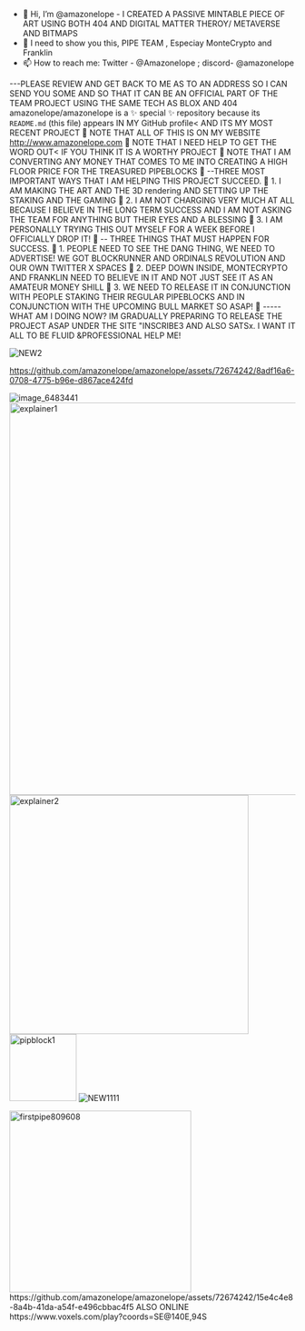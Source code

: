 - 👋 Hi, I’m @amazonelope - I CREATED A PASSIVE MINTABLE PIECE OF ART USING BOTH 404 AND DIGITAL MATTER THEROY/ METAVERSE AND BITMAPS
- 👀 I need to show you this, PIPE TEAM , Especiay MonteCrypto and Franklin
- 📫 How to reach me: Twitter - @Amazonelope ; discord- @amazonelope

---PLEASE REVIEW AND GET BACK TO ME AS TO AN ADDRESS SO I CAN SEND YOU SOME AND SO THAT IT CAN BE AN OFFICIAL PART OF THE TEAM PROJECT USING THE SAME TECH AS BLOX AND 404
amazonelope/amazonelope is a ✨ special ✨ repository because its `README.md` (this file) appears IN MY GitHub profile< AND ITS MY MOST RECENT PROJECT
 👀 NOTE THAT ALL OF THIS IS ON MY WEBSITE http://www.amazonelope.com
👀  NOTE THAT I NEED HELP TO GET THE WORD OUT< IF YOU THINK IT IS A WORTHY PROJECT
👀  NOTE THAT I AM CONVERTING ANY MONEY THAT COMES TO ME INTO CREATING A HIGH FLOOR PRICE FOR THE TREASURED PIPEBLOCKS
 👀 --THREE MOST IMPORTANT WAYS THAT I AM HELPING THIS PROJECT SUCCEED.
👀   1. I AM MAKING THE ART AND THE 3D rendering AND SETTING UP THE STAKING AND THE GAMING
👀    2. I AM NOT CHARGING VERY MUCH AT ALL BECAUSE I BELIEVE IN THE LONG TERM SUCCESS AND I AM NOT ASKING THE TEAM FOR ANYTHING BUT THEIR EYES AND A BLESSING
 👀    3. I AM PERSONALLY TRYING THIS OUT MYSELF FOR A WEEK BEFORE I OFFICIALLY DROP IT!
👀  -- THREE THINGS THAT MUST HAPPEN FOR SUCCESS.
👀       1. PEOPLE NEED TO SEE THE DANG THING, WE NEED TO ADVERTISE! WE GOT BLOCKRUNNER AND ORDINALS REVOLUTION AND OUR OWN TWITTER X SPACES
 👀       2. DEEP DOWN INSIDE, MONTECRYPTO AND FRANKLIN NEED TO BELIEVE IN IT AND NOT JUST SEE IT AS AN AMATEUR MONEY SHILL
👀         3. WE NEED TO RELEASE IT IN CONJUNCTION WITH PEOPLE STAKING THEIR REGULAR PIPEBLOCKS AND IN CONJUNCTION WITH THE UPCOMING BULL MARKET SO ASAP!
👀       -----WHAT AM I DOING NOW? IM GRADUALLY PREPARING TO RELEASE THE PROJECT ASAP UNDER THE SITE "INSCRIBE3 AND ALSO SATSx. I WANT IT ALL TO BE FLUID &PROFESSIONAL HELP ME!

![NEW2](https://github.com/amazonelope/amazonelope/assets/72674242/320f6636-4310-4ee7-b708-d13a99416166)

https://github.com/amazonelope/amazonelope/assets/72674242/8adf16a6-0708-4775-b96e-d867ace424fd

![image_6483441](https://github.com/amazonelope/amazonelope/assets/72674242/8653104b-2c56-47dd-a9a0-152b8322dcff)
<img width="691" alt="explainer1" src="https://github.com/amazonelope/amazonelope/assets/72674242/f442cdc3-acae-425f-ae32-9872a5306627">
<img width="421" alt="explainer2" src="https://github.com/amazonelope/amazonelope/assets/72674242/02dcb3a6-dc76-44fd-99ee-ac66ba560c98">
<img width="118" alt="pipblock1" src="https://github.com/amazonelope/amazonelope/assets/72674242/2fe5b5ea-9162-47c7-ac8b-d2a497bb5287">
![NEW1111](https://github.com/amazonelope/amazonelope/assets/72674242/62823b9d-c57d-4dbc-89cc-064960d668d5)

<img width="320" alt="firstpipe809608" src="https://github.com/amazonelope/amazonelope/assets/72674242/fffa7d63-31cf-4bed-bf4b-c58bdd21198c">
https://github.com/amazonelope/amazonelope/assets/72674242/15e4c4e8-8a4b-41da-a54f-e496cbbac4f5
ALSO ONLINE
https://www.voxels.com/play?coords=SE@140E,94S
